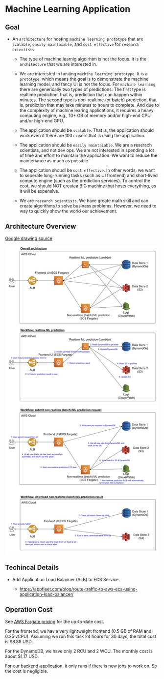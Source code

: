 # Machine Learning Application

## Goal

- An `architecture` for hosting `machine learning prototype` that are `scalable`, `easily maintaiable`, and `cost effective` for `research scientists`.

  - The type of machine learnig algoirhtm is not the focus. It is the `architecture` that we are interested in.

  - We are interested in hosting `machine learning prototype`. It is a `prototype`, which means the goal is to demonstrate the machine learning model, and fancy UI is not the focus. For `machine learning`, there are generically two types of predictions. The first type is realtime prediction, that is, prediction that can happen within minutes. The second type is non-realtime (or batch) prediction, that is, prediction that may take minutes to hours to complete. And due to the complexity of machine learing applications, it requires a heavy computing engine, e.g., 10+ GB of memory and/or high-end CPU and/or high-end GPU.

  - The application should be `scalable`. That is, the application should work even if there are 100+ users that is using the application.

  - The application should be `easily maintaiable`. We are a reserach scientists, and not dev ops. We are not interested in spending a lot of time and effort to maintain the application. We want to reduce the maintenance as much as possible.

  - The application shoudl be `cost effective`. In other words, we want to seperate long-running tasks (such as UI frontend) and short-lived compute engine (such as the prediction services). To control the cost, we should NOT createa BIG machine that hosts everything, as it will be expensive.

  - We are `research scientists`. We have greate math skill and can create algorithms to solve business problems. However, we need to way to quickly show the world our achievement.

## Architecture Overview

[Google drawing source](https://docs.google.com/drawings/d/1XFEogSXvjYJVDbUxh9cotJs3w1R5XU13H00o495ZPfk/edit?usp=sharing)

![Architecture](ml-app-architecture.jpg)


## Techincal Details

- Add Application Load Balancer (ALB) to ECS Service

    - https://appfleet.com/blog/route-traffic-to-aws-ecs-using-application-load-balancer/

## Operation Cost

See [AWS Fargate pricing](https://aws.amazon.com/fargate/pricing/) for the up-to-date cost.

For the frontend, we hav a very lightweight frontend (0.5 GB of RAM and 0.25 vCPU). Assuming we run this task 24 hours for 30 days, the total cost is $8.88 USD.

For the DynamoDB, we have only 2 RCU and 2 WCU. The monthly cost is about $1.17 USD.

For our backend-application, it only runs if there is new jobs to work on. So the cost is negligible.
